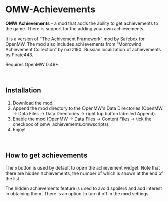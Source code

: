 # OMW-Achievements

**OMW Achievements** - a mod that adds the ability to get achievements to the game. There is support for the adding your own achievements. 

It is a version of “The Achivement Framework” mod by Safebox for OpenMW. The mod also includes achievements from “Morrowind Achievement Collection” by nazz190. Russian localization of achievements by Pirate443.

Requires OpenMW 0.49+.

<br>

## Installation

1. Download the mod.
2. Append the mod directory to the OpenMW's Data Directories (OpenMW -> Data Files -> Data Directories -> right top button labelled Append).
3. Enable the mod (OpenMW -> Data Files -> Content Files -> tick the checkbox of omw_achievements.omwscripts).
4. Enjoy!

<br>

## How to get achievements

The `o` button is used by default to open the achievement widget. Note that there are hidden achievements, the number of which is shown at the end of the list.

The hidden achievements feature is used to avoid spoilers and add interest in obtaining them. There is an option to turn it off in the mod settings.
